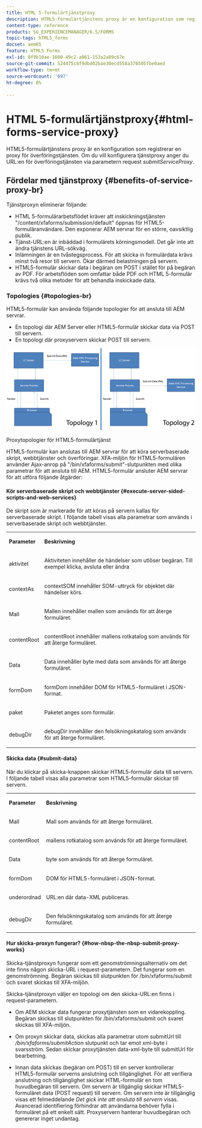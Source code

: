 ```yaml
---
title: HTML 5-formulärtjänstproxy
description: HTML5-formulärtjänstens proxy är en konfiguration som registrerar en proxy för överföringstjänsten. Om du vill konfigurera tjänstproxy anger du URL:en för överföringstjänsten via parametern submitServiceProxy för begäran.
content-type: reference
products: SG_EXPERIENCEMANAGER/6.5/FORMS
topic-tags: hTML5_forms
docset: aem65
feature: HTML5 Forms
exl-id: 8f9b10ae-1600-49c2-a061-153a2a89c67e
source-git-commit: 524475c8f9dbd02bae30ecd558a376505fbe0aed
workflow-type: tm+mt
source-wordcount: '697'
ht-degree: 0%

---
```


# HTML 5-formulärtjänstproxy{#html-forms-service-proxy}

HTML5-formulärtjänstens proxy är en konfiguration som registrerar en proxy för överföringstjänsten. Om du vill konfigurera tjänstproxy anger du URL:en för överföringstjänsten via parametern request *submitServiceProxy*.

## Fördelar med tjänstproxy {#benefits-of-service-proxy-br}

Tjänstproxyn eliminerar följande:

* HTML 5-formulärarbetsflödet kräver att inskickningstjänsten &quot;/content/xfaforms/submission/default&quot; öppnas för HTML5-formuläranvändare. Den exponerar AEM servrar för en större, oavsiktlig publik.
* Tjänst-URL:en är inbäddad i formulärets körningsmodell. Det går inte att ändra tjänstens URL-sökväg.
* Inlämningen är en tvåstegsprocess. För att skicka in formulärdata krävs minst två resor till servern. Ökar därmed belastningen på servern.
* HTML5-formulär skickar data i begäran om POST i stället för på begäran av PDF. För arbetsflöden som omfattar både PDF och HTML 5-formulär krävs två olika metoder för att behandla inskickade data.

### Topologies {#topologies-br}

HTML5-formulär kan använda följande topologier för att ansluta till AEM servrar.

* En topologi där AEM Server eller HTML5-formulär skickar data via POST till servern.
* En topologi där proxyservern skickar POST till servern.

![Proxytopologier för HTML5-formulärtjänst](assets/topology.png)

Proxytopologier för HTML5-formulärtjänst

HTML5-formulär kan anslutas till AEM servrar för att köra serverbaserade skript, webbtjänster och överföringar. XFA-miljön för HTML5-formulären använder Ajax-anrop på &quot;/bin/xfaforms/submit&quot;-slutpunkten med olika parametrar för att ansluta till AEM. HTML5-formulär ansluter AEM servrar för att utföra följande åtgärder:

#### Kör serverbaserade skript och webbtjänster {#execute-server-sided-scripts-and-web-services}

De skript som är markerade för att köras på servern kallas för serverbaserade skript. I följande tabell visas alla parametrar som används i serverbaserade skript och webbtjänster.

<table>
 <tbody>
  <tr>
   <td><p><strong>Parameter</strong></p> </td>
   <td><p><strong>Beskrivning</strong></p> </td>
  </tr>
  <tr>
   <td><p>aktivitet</p> </td>
   <td><p>Aktiviteten innehåller de händelser som utlöser begäran. Till exempel klicka, avsluta eller ändra</p> </td>
  </tr>
  <tr>
   <td><p>contextAs</p> </td>
   <td><p>contextSOM innehåller SOM-uttryck för objektet där händelser körs.</p> </td>
  </tr>
  <tr>
   <td><p>Mall</p> </td>
   <td><p>Mallen innehåller mallen som används för att återge formuläret.</p> </td>
  </tr>
  <tr>
   <td><p>contentRoot</p> </td>
   <td><p>contentRoot innehåller mallens rotkatalog som används för att återge formuläret.</p> </td>
  </tr>
  <tr>
   <td><p>Data</p> </td>
   <td><p>Data innehåller byte med data som används för att återge formuläret.</p> </td>
  </tr>
  <tr>
   <td><p>formDom</p> </td>
   <td><p>formDom innehåller DOM för HTML5-formuläret i JSON-format.</p> </td>
  </tr>
  <tr>
   <td><p>paket</p> </td>
   <td><p>Paketet anges som formulär.</p> </td>
  </tr>
  <tr>
   <td><p>debugDir</p> </td>
   <td><p>debugDir innehåller den felsökningskatalog som används för att återge formuläret.</p> </td>
  </tr>
 </tbody>
</table>

#### Skicka data {#submit-data}

När du klickar på skicka-knappen skickar HTML5-formulär data till servern. I följande tabell visas alla parametrar som HTML5-formulär skickar till servern.

<table>
 <tbody>
  <tr>
   <td><p><strong>Parameter</strong></p> </td>
   <td><p><strong>Beskrivning</strong></p> </td>
  </tr>
  <tr>
   <td><p>Mall</p> </td>
   <td><p>Mall som används för att återge formuläret.</p> </td>
  </tr>
  <tr>
   <td><p>contentRoot</p> </td>
   <td><p>mallens rotkatalog som används för att återge formuläret.</p> </td>
  </tr>
  <tr>
   <td><p>Data</p> </td>
   <td><p>byte som används för att återge formuläret.</p> </td>
  </tr>
  <tr>
   <td><p>formDom</p> </td>
   <td><p>DOM för HTML5-formuläret i JSON-format.</p> </td>
  </tr>
  <tr>
   <td><p>underordnad</p> </td>
   <td><p>URL:en där data-XML publiceras.</p> </td>
  </tr>
  <tr>
   <td><p>debugDir</p> </td>
   <td><p>Den felsökningskatalog som används för att återge formuläret.</p> </td>
  </tr>
 </tbody>
</table>

#### Hur skicka-proxyn fungerar? {#how-nbsp-the-nbsp-submit-proxy-works}

Skicka-tjänstproxyn fungerar som ett genomströmningsalternativ om det inte finns någon skicka-URL i request-parametern. Det fungerar som en genomströmning. Begäran skickas till slutpunkten för /bin/xfaforms/submit och svaret skickas till XFA-miljön.

Skicka-tjänstproxyn väljer en topologi om den skicka-URL:en finns i request-parametern.

* Om AEM skickar data fungerar proxytjänsten som en vidarekoppling. Begäran skickas till slutpunkten för /bin/xfaforms/submit och svaret skickas till XFA-miljön.
* Om proxyn skickar data, skickas alla parametrar utom submitUrl till */bin/xfaforms/submitAction* slutpunkt och tar emot xml-byte i svarsström. Sedan skickar proxytjänsten data-xml-byte till submitUrl för bearbetning.

* Innan data skickas (begäran om POST) till en server kontrollerar HTML5-formulär serverns anslutning och tillgänglighet. För att verifiera anslutning och tillgänglighet skickar HTML-formulär en tom huvudbegäran till servern. Om servern är tillgänglig skickar HTML5-formuläret data (POST request) till servern. Om servern inte är tillgänglig visas ett felmeddelande *Det gick inte att ansluta till servern* visas. Avancerad identifiering förhindrar att användarna behöver fylla i formuläret på ett enkelt sätt. Proxyservern hanterar huvudbegäran och genererar inget undantag.
